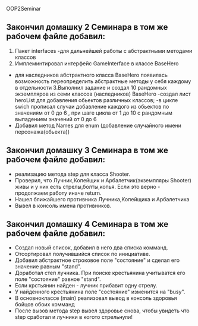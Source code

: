 OOP2Seminar
## Закончил домашку 2 Семинара в том же рабочем файле добавил:

1. Пакет interfaces
-для дальнейшей работы с абстрактными методами классов
2. Имплеминтировал интерфейс GameInterface в классе BaseHero
- для наследников абстрактного класса BaseHero появилась возможность переопределить абстрактные методы у себя каждому в отдельности
3.Выполнил задание и создал 10 рандомных экземпляров из семи классов (наследников) BaseHero
-создал лист heroList для добавления обьектов различных классов;
-в цикле swich прописал случаи добавление каждого из обьектов по значениям от 0 до 6 , при шаге цикла от 1 до 10 с рандомным выпадением значений от 0 до 6
- Добавил метод Names для enum (добавление случайного имени персонажа(обьекта))
 ## Закончил домашку 3 Семинара в том же рабочем файле добавил:
- реализацию метода step для класса Shooter.
- Проверил, что Лучник,Копейщик и Арбалетчик(экземпляры Shooter) живы
и у них есть стрелы,болты,копья. Если это верно - продолжаем работу иначе return.
- Нашел ближайшего противника Лучника,Копейщика и Арбалетчика
- Вывел в консоль  имена противников.
## Закончил домашку 4 Семинара в том же рабочем файле добавил:
- Создал новый список, добавил в него два  списка комманд.
- Отсортировал получившийся список по инициативе.
- Добавил абстрактное строковое поле "состояние" и сделал его значение равным "stand". 
- Доработал степ лучника. При поиске крестьянина учитыватся  его поле "состояние" равное "stand". 
- Если крстьянин найден -  лучник прибавит  одну стрелу.
- У найденного крестьянина поле "состояние" изменится на "busy". 
- В основноклассе (main) реализовал вывод в консоль здоровья бойцов обоих комманд
- После вызов метода step вывел  здоровье снова, чтобы увидеть что step сработал и лучники в когото стрельнули!